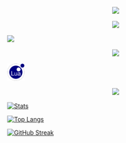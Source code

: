 <p align="center">
  <a href="https://github.com/DenverCoder1/readme-typing-svg">
    <img src="https://readme-typing-svg.demolab.com/?lines=Welcome;To;Venus!&font=Fira%20Code&center=true&width=440&height=45&color=f75c7e&vCenter=true&pause=1000&size=15" /></a>
</p>


<p align="center">
  <a href="https://github.com/DenverCoder1/readme-typing-svg">
    <img src="https://readme-typing-svg.demolab.com/?lines=Images Of The Da-Hood Interface.&font=Fira%20Code&center=true&width=440&height=45&color=f75c7e&vCenter=true&pause=1000&size=15" /></a>
</p>

<div id="header" align="left">
  <img src="https://media.discordapp.net/attachments/1090424648660942999/1090432348723622038/image.png?width=577&height=391" width="500"/>
</div>

<p align="center">
  <a href="https://github.com/DenverCoder1/readme-typing-svg">
    <img src="https://readme-typing-svg.demolab.com/?lines=Coding Languages Found In This Git-Hub.&font=Fira%20Code&center=true&width=440&height=45&color=f75c7e&vCenter=true&pause=1000&size=15" /></a>
</p>

<div>
  <img src="https://raw.githubusercontent.com/devicons/devicon/master/icons/lua/lua-original-wordmark.svg" title="Lua" **alt="Lua" width="40" height="40"/>
</div>


<p align="center">
  <a href="https://github.com/DenverCoder1/readme-typing-svg">
    <img src="https://readme-typing-svg.demolab.com/?lines=GitHub Stats&font=Fira%20Code&center=true&width=440&height=45&color=f75c7e&vCenter=true&pause=1000&size=15" /></a>
</p>

[![Stats](https://github-readme-stats.vercel.app/api?username=VenusTheUI&show_icons=true&count_private=true&theme=github_dark)]()


[![Top Langs](https://github-readme-stats.vercel.app/api/top-langs/?username=VenusTheUI&layout=compact&theme=vision-friendly-dark)](https://github.com/anuraghazra/github-readme-stats)

[![GitHub Streak](http://github-readme-streak-stats.herokuapp.com?user=VenusTheUI&theme=dark&background=000000)](https://git.io/streak-stats)

